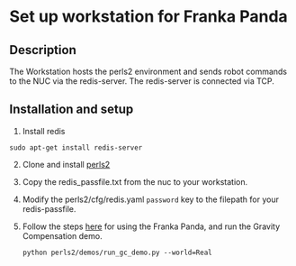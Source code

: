 # Set up workstation for Franka Panda

## Description
The Workstation hosts the perls2 environment and sends robot commands to the NUC via the redis-server. The redis-server is connected via TCP.

## Installation and setup
1. Install redis
```
sudo apt-get install redis-server
```

2. Clone and install [perls2](https://gitub.com/StanfordVL/perls2)

3. Copy the redis_passfile.txt from the nuc to your workstation.

4. Modify the perls2/cfg/redis.yaml `password` key to the filepath for your redis-passfile.

5. Follow the steps [here](panda_instructions.md) for using the Franka Panda, and run the Gravity Compensation demo.
    ```
    python perls2/demos/run_gc_demo.py --world=Real
    ```
